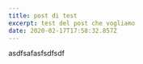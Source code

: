 ```yaml
---
title: post di test
excerpt: test del post che vogliamo
date: 2020-02-17T17:58:32.857Z
---
```

asdfsafasfsdfsdf
